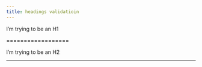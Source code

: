 ```yaml
---
title: headings validatioin
---
```


I’m trying to be an H1 

================== 

I’m trying to be an H2 

-------------------
